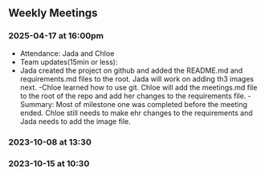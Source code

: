 
## Weekly Meetings
### 2025-04-17 at 16:00pm
- Attendance: Jada and Chloe 
- Team updates(15min or less): 
- Jada created the project on github and added the README.md and requirements.md files to the root. Jada will work on adding th3 images next.
-Chloe learned how to use git. Chloe will add the meetings.md file to the root of the repo and add her changes to the requirements file.
-Summary: Most of milestone one was completed before the meeting ended. Chloe still needs to make ehr changes to the requirements and Jada needs to add the image file. 

### 2023-10-08 at 13:30
<meeting template would go here>
<only fill in template once you had the meeting>
<see example on the last date>
<use date format YYYY-MM-DD at HH:MM>

### 2023-10-15 at 10:30
<meeting template would go here>
<only fill in template once you had the meeting>

